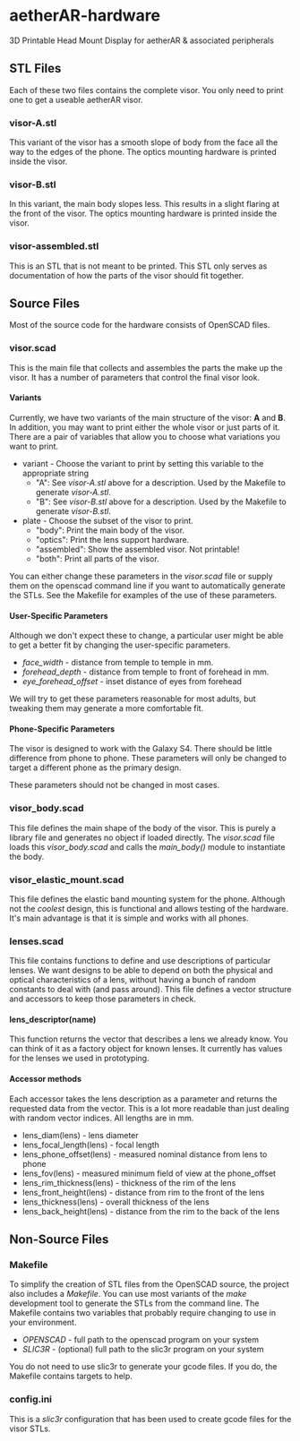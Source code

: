 aetherAR-hardware
=================

3D Printable Head Mount Display for aetherAR &amp; associated peripherals

## STL Files

Each of these two files contains the complete visor. You only need to print
one to get a useable aetherAR visor.

### visor-A.stl

This variant of the visor has a smooth slope of body from the face all the way
to the edges of the phone. The optics mounting hardware is printed inside the
visor.

### visor-B.stl

In this variant, the main body slopes less. This results in a slight flaring
at the front of the visor. The optics mounting hardware is printed inside the
visor.

### visor-assembled.stl

This is an STL that is not meant to be printed. This STL only serves as
documentation of how the parts of the visor should fit together.

## Source Files

Most of the source code for the hardware consists of OpenSCAD files.

### visor.scad

This is the main file that collects and assembles the parts the make up the
visor.  It has a number of parameters that control the final visor look.

#### Variants

Currently, we have two variants of the main structure of the visor: **A** and
**B**. In addition, you may want to print either the whole visor or just parts
of it. There are a pair of variables that allow you to choose what variations
you want to print.

   * variant - Choose the variant to print by setting this variable to the
     appropriate string
      - "A": See *visor-A.stl* above for a description. Used by the Makefile to
        generate *visor-A.stl*.
      - "B": See *visor-B.stl* above for a description. Used by the Makefile to
        generate *visor-B.stl*.
   * plate - Choose the subset of the visor to print.
      - "body": Print the main body of the visor.
      - "optics": Print the lens support hardware.
      - "assembled": Show the assembled visor. Not printable!
      - "both": Print all parts of the visor.

You can either change these parameters in the *visor.scad* file or supply them
on the openscad command line if you want to automatically generate the STLs.
See the Makefile for examples of the use of these parameters.

#### User-Specific Parameters

Although we don't expect these to change, a particular user might be able to
get a better fit by changing the user-specific parameters.

   * *face_width* - distance from temple to temple in mm.
   * *forehead_depth* - distance from temple to front of forehead in mm.
   * *eye_forehead_offset* - inset distance of eyes from forehead

We will try to get these parameters reasonable for most adults, but tweaking
them may generate a more comfortable fit.

#### Phone-Specific Parameters

The visor is designed to work with the Galaxy S4. There should be little
difference from phone to phone. These parameters will only be changed to target
a different phone as the primary design.

These parameters should not be changed in most cases.

### visor\_body.scad

This file defines the main shape of the body of the visor. This is purely a
library file and generates no object if loaded directly. The *visor.scad* file
loads this *visor_body.scad* and calls the *main_body()* module to instantiate
the body.

### visor\_elastic\_mount.scad

This file defines the elastic band mounting system for the phone. Although not
the *coolest* design, this is functional and allows testing of the hardware.
It's main advantage is that it is simple and works with all phones.

### lenses.scad

This file contains functions to define and use descriptions of particular
lenses. We want designs to be able to depend on both the physical and optical
characteristics of a lens, without having a bunch of random constants to deal
with (and pass around). This file defines a vector structure and accessors to
keep those parameters in check.

#### lens\_descriptor(name)

This function returns the vector that describes a lens we already know. You
can think of it as a factory object for known lenses. It currently has values
for the lenses we used in prototyping.

#### Accessor methods

Each accessor takes the lens description as a parameter and returns the
requested data from the vector. This is a lot more readable than just dealing
with random vector indices. All lengths are in mm.

   * lens\_diam(lens) - lens diameter
   * lens\_focal\_length(lens) - focal length
   * lens\_phone\_offset(lens) - measured nominal distance from lens to phone
   * lens\_fov(lens) - measured minimum field of view at the phone\_offset
   * lens\_rim\_thickness(lens) - thickness of the rim of the lens
   * lens\_front\_height(lens) - distance from rim to the front of the lens
   * lens\_thickness(lens) - overall thickness of the lens
   * lens\_back\_height(lens) - distance from the rim to the back of the lens

## Non-Source Files

### Makefile

To simplify the creation of STL files from the OpenSCAD source, the project
also includes a *Makefile*. You can use most variants of the *make* development
tool to generate the STLs from the command line. The Makefile contains two
variables that probably require changing to use in your environment.

   * *OPENSCAD* - full path to the openscad program on your system
   * *SLIC3R* - (optional) full path to the slic3r program on your system

You do not need to use slic3r to generate your gcode files. If you do, the
Makefile contains targets to help.

### config.ini

This is a *slic3r* configuration that has been used to create gcode files for
the visor STLs.

